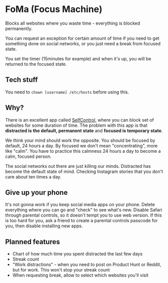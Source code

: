 # FoMa (Focus Machine)

Blocks all websites where you waste time - everything is blocked permanently.

You can request an exception for certain amount of time if you need to get something done on social networks, or you just need a break from focused state.

You set the timer (15minutes for example) and when it's up, you will be returned to the focused state.

## Tech stuff

You need to `chown [username] /etc/hosts` before using this.

## Why?

There is an excellent app called [SelfControl](https://selfcontrolapp.com), where you can block set of websites for some duration of time. The problem with this app is that **distracted is the default, permanent state** and **focused is temporary state**.

We think your mind should work the opposite. You should be focused by default, 24 hours a day. By focused we don't mean "concentrating", more like "calm". You have to practice this calmness 24 hours a day to become a calm, focused person.

The social networks out there are just killing our minds. Distracted has become the default state of mind. Checking Instagram stories that you don't care about ten times a day.

## Give up your phone

It's not gonna work if you keep social media apps on your phone. Delete everything where you can go and "check" to see what's new. Disable Safari through parental controls, so it doesn't tempt you to use web version. If this is too hard for you, ask a friend to create a parental controls passcode for you, then disable installing new apps.

## Planned features

- Chart of how much time you spent distracted the last few days
- Streak count
- "Work distractions" - when you need to post on Product Hunt or Reddit, but for work. This won't stop your streak count
- When requesting break, allow to select which websites you'll visit